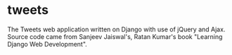 # tweets

The Tweets web application written on Django with use of jQuery and Ajax.
Source code came from Sanjeev Jaiswal's, Ratan Kumar's book "Learning Django Web Development".
